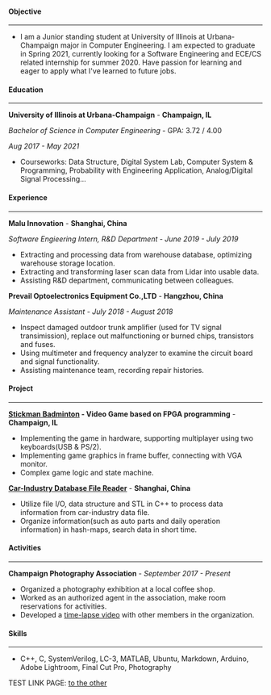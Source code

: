 
#### Objective

---

* I am a Junior standing student at University of Illinois at Urbana-Champaign major in Computer Engineering. I am expected to graduate in Spring 2021, currently looking for a Software Engineering and ECE/CS related internship for summer 2020. Have passion for learning and eager to apply what I've learned to future jobs.

#### Education

---

**University of Illinois at Urbana-Champaign** 	 															- **Champaign, IL**

*Bachelor of Science in Computer Engineering*												- GPA: 3.72 / 4.00

*Aug 2017 - May 2021*

* Courseworks: Data Structure, Digital System Lab, Computer System & Programming, Probability with Engineering Application, Analog/Digital Signal Processing...

#### Experience

---

**Malu Innovation**																													- **Shanghai, China**

*Software Engieering Intern, R&D Department*																	- *June 2019 - July 2019*

* Extracting and processing data from warehouse database, optimizing warehouse storage location.
* Extracting and transforming laser scan data from Lidar into usable data.
* Assisting R&D department, communicating between colleagues.

**Prevail Optoelectronics Equipment Co.,LTD**													        	- **Hangzhou, China**

*Maintenance Assistant*																							   	 -  *July 2018 - August 2018*

* Inspect damaged outdoor trunk amplifier (used for TV signal transimission), replace out malfunctioning or burned chips, transistors and fuses.
* Using multimeter and frequency analyzer to examine the circuit board and signal functionality.
* Assisting maintenance team, recording repair histories.

#### Project

---

**[Stickman Badminton](https://github.com/bznick98/ECE385/tree/master/Final_Project) - Video Game based on FPGA programming**						- **Champaign, IL**

* Implementing the game in hardware, supporting multiplayer using two keyboards(USB & PS/2).
* Implementing game graphics in frame buffer, connecting with VGA monitor.
* Complex game logic and state machine.

**[Car-Industry Database File Reader](https://github.com/CrysisDeu/malu_intern/tree/master/EXCEL_PROJECT_NEW)**																				- **Shanghai, China**

* Utilize file I/O, data structure and STL in C++ to process data information from car-industry data file.
* Organize information(such as auto parts and daily operation information) in hash-maps, search data in short time.

#### Activities

---

**Champaign Photography Association**																	- *September 2017 - Present*

* Organized a photography exhibition at a local coffee shop.
* Worked as an authorized agent in the association, make room reservations for activities.
* Developed a [time-lapse video](https://www.youtube.com/watch?v=D7_J1bN1dOU) with other members in the organization.

#### Skills

---

* C++, C, SystemVerilog, LC-3, MATLAB, Ubuntu, Markdown, Arduino, Adobe Lightroom, Final Cut Pro, Photography



TEST LINK PAGE: [to the other](new_page.md)